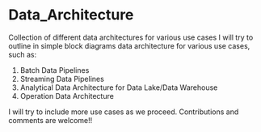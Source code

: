 # Data_Architecture
Collection of different data architectures for various use cases
I will try to outline in simple block diagrams data architecture for various use cases, such as:

1.	Batch Data Pipelines
2.	Streaming Data Pipelines
3.	Analytical Data Architecture for Data Lake/Data Warehouse
4.	Operation Data Architecture

I will try to include more use cases as we proceed. Contributions and comments are welcome!!
